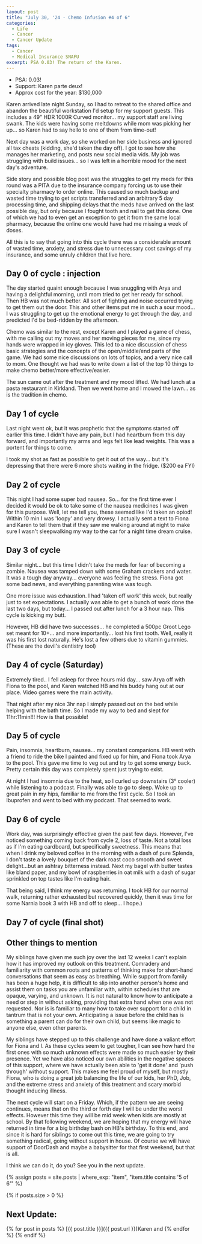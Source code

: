 ```yaml
---
layout: post
title: "July 30, '24 - Chemo Infusion #4 of 6"
categories:
  - Life
  - Cancer
  - Cancer Update
tags:
  - Cancer
  - Medical Insurance SNAFU
excerpt: PSA 0.03! The return of the Karen.
---
```


- PSA: 0.03!
- Support: Karen parte deux!
- Approx cost for the year: $130,000

Karen arrived late night Sunday, so I had to retreat to the shared office and abandon the beautiful workstation I'd setup for my support guests. This includes a 49" HDR 1000R Curved monitor... my support staff are living swank.  The kids were having some meltdowns while mom was picking her up... so Karen had to say hello to one of them from time-out! 

Next day was a work day, so she worked on her side business and ignored all tax cheats (kidding, she'd taken the day off). I got to see how she manages her marketing, and posts new social media vids.  My job was struggling with build issues... so I was left in a horrible mood for the next day's adventure.

Side story and possible blog post was the struggles to get my meds for this round was a PITA due to the insurance company forcing us to use their specialty pharmacy to order online. This caused so much backup and wasted time tryiing to get scripts transferred and an arbitrary 5 day processing time, and shipping delays that the meds have arrived on the last possible day, but only because I fought tooth and nail to get this done. One of which we had to even get an exception to get it from the same local pharmacy, because the online one would have had me missing a week of doses.

All this is to say that going into this cycle there was a considerable amount of wasted time, anxiety, and stress due to unnecessary cost savings of my insurance, and some unruly children that live here.

## Day 0 of cycle : injection

The day started quaint enough because I was snuggling with Arya and having a delightful morning, until mom tried to get her ready for school. Then HB was not much better. All sort of fighting and noise occurred trying to get them out the door.  This and other items put me in such a sour mood... I was struggling to get up the emotional energy to get through the day, and predicted I'd be bed-ridden by the afternoon.

Chemo was similar to the rest, except Karen and I played a game of chess, with me calling out my moves and her moving pieces for me, since my hands were wrapped in icy gloves. This led to a nice discussion of chess basic strategies and the concepts of the open/middle/end parts of the game. We had some nice discussions on lots of topics, and a very nice call to mom. One thought we had was to write down a list of the top 10 things to make chemo better/more effective/easier.

The sun came out after the treatment and my mood lifted. We had lunch at a pasta restaurant in Kirkland. Then we went home and I mowed the lawn... as is the tradition in chemo.

## Day 1 of cycle

Last night went ok, but it was prophetic that the symptoms started off earlier this time. I didn't have any pain, but I had heartburn from this day forward, and importantly my arms and legs felt like lead weights. This was a portent for things to come.

I took my shot as fast as possible to get it out of the way... but it's depressing that there were 6 more shots waiting in the fridge. ($200 ea FYI)

## Day 2 of cycle

This night I had some super bad nausea. So... for the first time ever I decided it would be ok to take some of the nausea medicines I was given for this purpose. Well, let me tell you, these seemed like I'd taken an opiod! Within 10 min I was 'loopy' and very drowsy. I actually sent a text to Fiona and Karen to tell them that if they saw me walking around at night to make sure I wasn't sleepwalking my way to the car for a night time dream cruise.  

## Day 3 of cycle

Similar night... but this time I didn't take the meds for fear of becoming a zombie. Nausea was tamped down with some Graham crackers and water. It was a tough day anyway... everyone was feeling the stress. Fiona got some bad news, and everything parenting wise was tough.

One more issue was exhaustion. I had 'taken off work' this week, but really just to set expectations. I actually was able to get a bunch of work done the last two days, but today... I passed out after lunch for a 3 hour nap. This cycle is kicking my butt.

However, HB did have two successes... he completed a 500pc Groot Lego set meant for 10+... and more importantly... lost his first tooth. Well, really it was his first lost naturally. He's lost a few others due to vitamin gummies. (These are the devil's dentistry tool)

## Day 4 of cycle (Saturday)

Extremely tired.. I fell asleep for three hours mid day... saw Arya off with Fiona to the pool, and Karen watched HB and his buddy hang out at our place. Video games were the main activity.

That night after my nice 3hr nap I simply passed out on the bed while helping with the bath time.  So I made my way to bed and slept for 11hr:11min!!! How is that possible!

## Day 5 of cycle

Pain, insomnia, heartburn, nausea... my constant companions.
HB went with a friend to ride the bike I painted and fixed up for him, and Fiona took Arya to the pool. This gave me time to veg out and try to get some energy back. Pretty certain this day was completely spent just trying to exist.

At night I had insomnia due to the heat, so I curled up downstairs (3° cooler) while listening to a podcast. Finally was able to go to sleep. Woke up to great pain in my hips, familiar to me from the first cycle. So I took an Ibuprofen and went to bed with my podcast. That seemed to work.

## Day 6 of cycle

Work day, was surprisingly effective given the past few days. However, I've noticed something coming back from cycle 2, loss of taste. Not a total loss as if I'm eating cardboard, but specifically sweetness. This means that when I drink my beloved coffee in the morning with a dash of pure Splenda, I don't taste a lovely bouquet of the dark roast coco smooth and sweet delight...but an ashtray bitterness instead.  Next my bagel with butter tastes like bland paper, and my bowl of raspberries in oat milk with a dash of sugar sprinkled on top tastes like I'm eating hair.

That being said, I think my energy was returning. I took HB for our normal walk, returning rather exhausted but recovered quickly, then it was time for some Narnia book 3 with HB and off to sleep... I hope.)

## Day 7 of cycle (final shot)

## Other things to mention

My siblings have given me such joy over the last 12 weeks I can't explain how it has improved my outlook on this treatment. Comradery and familiarity with common roots and patterns of thinking make for short-hand conversations that seem as easy as breathing. While support from family has been a huge help, it is difficult to slip into another person's home and assist them on tasks you are unfamiliar with, within schedules that are opaque, varying, and unknown. It is not natural to know how to anticipate a need or step in without asking, providing that extra hand when one was not requested. Nor is is familiar to many how to take over support for a child in tantrum that is not your own. Anticipating a issue before the child has is something a parent can do for their own child, but seems like magic to anyone else, even other parents.

My siblings have stepped up to this challenge and have done a valiant effort for Fiona and I. As these cycles seem to get tougher, I can see how hard the first ones with so much unknown effects were made so much easier by their presence. Yet we have also noticed our own abilities in the negative spaces of this support, where we have actually been able to 'get it done' and 'push through' without support. This makes me feel proud of myself, but mostly Fiona, who is doing a great job balancing the life of our kids, her PhD, Job, and the extreme stress and anxiety of this treatment and scary morbid thought inducing illness.

The next cycle will start on a Friday. Which, if the pattern we are seeing continues, means that on the third or forth day I will be under the worst effects. However this time they will be mid week when kids are mostly at school.  By that following weekend, we are hoping that my energy will have returned in time for a big birthday bash on HB's birthday. To this end, and since it is hard for siblings to come out this time, we are going to try something radical, going without support in house.  Of course we will have support of DoorDash and maybe a babysitter for that first weekend, but that is all.

I think we can do it, do you?  See you in the next update.

{% assign posts = site.posts | where_exp: "item", "item.title contains '5 of 6'" %}

{% if posts.size > 0 %}
## Next Update:  

  {% for post in posts %}
[{{ post.title }}]({{ post.url }})Karen and 
  {% endfor %}
{% endif %}
